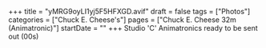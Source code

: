 +++
title = "yMRG9oyLI1yj5F5HFXGD.avif"
draft = false
tags = ["Photos"]
categories = ["Chuck E. Cheese's"]
pages = ["Chuck E. Cheese 32m (Animatronic)"]
startDate = ""
+++
Studio 'C' Animatronics ready to be sent out (00s)
